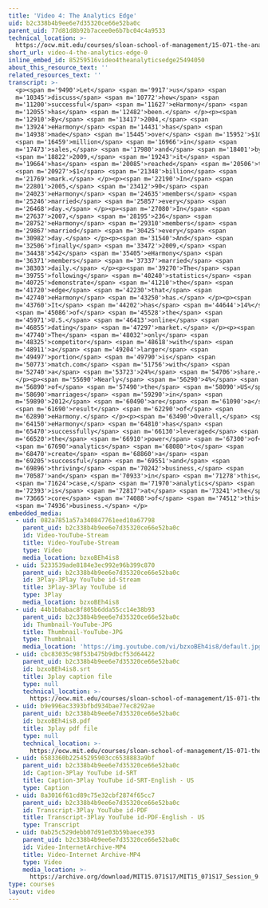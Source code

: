 ```yaml
---
title: 'Video 4: The Analytics Edge'
uid: b2c338b4b9ee6e7d35320ce66e52ba0c
parent_uid: 77d81d8b92b7acee0e6b7bc04c4a9533
technical_location: >-
  https://ocw.mit.edu/courses/sloan-school-of-management/15-071-the-analytics-edge-spring-2017/integer-optimization/eharmony-maximizing-the-probability-of-love/video-4-the-analytics-edge/video-4-the-analytics-edge-0
short_url: video-4-the-analytics-edge-0
inline_embed_id: 85259516video4theanalyticsedge25494050
about_this_resource_text: ''
related_resources_text: ''
transcript: >-
  <p><span m='9490'>Let</span> <span m='9917'>us</span> <span
  m='10345'>discuss</span> <span m='10772'>how</span> <span
  m='11200'>successful</span> <span m='11627'>eHarmony</span> <span
  m='12055'>has</span> <span m='12482'>been.</span> </p><p><span
  m='12910'>By</span> <span m='13417'>2004,</span> <span
  m='13924'>eHarmony</span> <span m='14431'>has</span> <span
  m='14938'>made</span> <span m='15445'>over</span> <span m='15952'>$100</span>
  <span m='16459'>million</span> <span m='16966'>in</span> <span
  m='17473'>sales,</span> <span m='17980'>and</span> <span m='18401'>by</span>
  <span m='18822'>2009,</span> <span m='19243'>it</span> <span
  m='19664'>has</span> <span m='20085'>reached</span> <span m='20506'>the</span>
  <span m='20927'>$1</span> <span m='21348'>billion</span> <span
  m='21769'>mark.</span> </p><p><span m='22190'>In</span> <span
  m='22801'>2005,</span> <span m='23412'>90</span> <span
  m='24023'>eHarmony</span> <span m='24635'>members</span> <span
  m='25246'>married</span> <span m='25857'>every</span> <span
  m='26468'>day.</span> </p><p><span m='27080'>In</span> <span
  m='27637'>2007,</span> <span m='28195'>236</span> <span
  m='28752'>eHarmony</span> <span m='29310'>members</span> <span
  m='29867'>married</span> <span m='30425'>every</span> <span
  m='30982'>day.</span> </p><p><span m='31540'>And</span> <span
  m='32506'>finally</span> <span m='33472'>2009,</span> <span
  m='34438'>542</span> <span m='35405'>eHarmony</span> <span
  m='36371'>members</span> <span m='37337'>married</span> <span
  m='38303'>daily.</span> </p><p><span m='39270'>The</span> <span
  m='39755'>following</span> <span m='40240'>statistics</span> <span
  m='40725'>demonstrate</span> <span m='41210'>the</span> <span
  m='41720'>edge</span> <span m='42230'>that</span> <span
  m='42740'>eHarmony</span> <span m='43250'>has.</span> </p><p><span
  m='43760'>It</span> <span m='44202'>has</span> <span m='44644'>14%</span>
  <span m='45086'>of</span> <span m='45528'>the</span> <span
  m='45971'>U.S.</span> <span m='46413'>online</span> <span
  m='46855'>dating</span> <span m='47297'>market.</span> </p><p><span
  m='47740'>The</span> <span m='48032'>only</span> <span
  m='48325'>competitor</span> <span m='48618'>with</span> <span
  m='48911'>a</span> <span m='49204'>larger</span> <span
  m='49497'>portion</span> <span m='49790'>is</span> <span
  m='50773'>match.com</span> <span m='51756'>with</span> <span
  m='52740'>a</span> <span m='53723'>24%</span> <span m='54706'>share.</span>
  </p><p><span m='55690'>Nearly</span> <span m='56290'>4%</span> <span
  m='56890'>of</span> <span m='57490'>the</span> <span m='58090'>US</span> <span
  m='58690'>marriages</span> <span m='59290'>in</span> <span
  m='59890'>2012</span> <span m='60490'>are</span> <span m='61090'>a</span>
  <span m='61690'>result</span> <span m='62290'>of</span> <span
  m='62890'>eHarmony.</span> </p><p><span m='63490'>Overall,</span> <span
  m='64150'>eHarmony</span> <span m='64810'>has</span> <span
  m='65470'>successfully</span> <span m='66130'>leveraged</span> <span
  m='66520'>the</span> <span m='66910'>power</span> <span m='67300'>of</span>
  <span m='67690'>analytics</span> <span m='68080'>to</span> <span
  m='68470'>create</span> <span m='68860'>a</span> <span
  m='69205'>successful</span> <span m='69551'>and</span> <span
  m='69896'>thriving</span> <span m='70242'>business,</span> <span
  m='70587'>and</span> <span m='70933'>in</span> <span m='71278'>this</span>
  <span m='71624'>case,</span> <span m='71970'>analytics</span> <span
  m='72393'>is</span> <span m='72817'>at</span> <span m='73241'>the</span> <span
  m='73665'>core</span> <span m='74088'>of</span> <span m='74512'>this</span>
  <span m='74936'>business.</span> </p>
embedded_media:
  - uid: 082a7851a57a340847761eed10a67798
    parent_uid: b2c338b4b9ee6e7d35320ce66e52ba0c
    id: Video-YouTube-Stream
    title: Video-YouTube-Stream
    type: Video
    media_location: bzxoBEh4is8
  - uid: 5233539ade8184e3ec992e96b399c870
    parent_uid: b2c338b4b9ee6e7d35320ce66e52ba0c
    id: 3Play-3Play YouTube id-Stream
    title: 3Play-3Play YouTube id
    type: 3Play
    media_location: bzxoBEh4is8
  - uid: 44b1b0abac8f805b6dda55cc14e38b93
    parent_uid: b2c338b4b9ee6e7d35320ce66e52ba0c
    id: Thumbnail-YouTube-JPG
    title: Thumbnail-YouTube-JPG
    type: Thumbnail
    media_location: 'https://img.youtube.com/vi/bzxoBEh4is8/default.jpg'
  - uid: cbc83035c98f53b475b9dbcf53d64422
    parent_uid: b2c338b4b9ee6e7d35320ce66e52ba0c
    id: bzxoBEh4is8.srt
    title: 3play caption file
    type: null
    technical_location: >-
      https://ocw.mit.edu/courses/sloan-school-of-management/15-071-the-analytics-edge-spring-2017/integer-optimization/eharmony-maximizing-the-probability-of-love/video-4-the-analytics-edge/video-4-the-analytics-edge-0/bzxoBEh4is8.srt
  - uid: b9e996ac3393bfbd934bae77ec8292ae
    parent_uid: b2c338b4b9ee6e7d35320ce66e52ba0c
    id: bzxoBEh4is8.pdf
    title: 3play pdf file
    type: null
    technical_location: >-
      https://ocw.mit.edu/courses/sloan-school-of-management/15-071-the-analytics-edge-spring-2017/integer-optimization/eharmony-maximizing-the-probability-of-love/video-4-the-analytics-edge/video-4-the-analytics-edge-0/bzxoBEh4is8.pdf
  - uid: 6583360b22545295903cc6538883a9bf
    parent_uid: b2c338b4b9ee6e7d35320ce66e52ba0c
    id: Caption-3Play YouTube id-SRT
    title: Caption-3Play YouTube id-SRT-English - US
    type: Caption
  - uid: 8a3016f61cd89c75e32cbf2874f65cc7
    parent_uid: b2c338b4b9ee6e7d35320ce66e52ba0c
    id: Transcript-3Play YouTube id-PDF
    title: Transcript-3Play YouTube id-PDF-English - US
    type: Transcript
  - uid: 0ab25c529debb07d91e03b59baece393
    parent_uid: b2c338b4b9ee6e7d35320ce66e52ba0c
    id: Video-InternetArchive-MP4
    title: Video-Internet Archive-MP4
    type: Video
    media_location: >-
      https://archive.org/download/MIT15.071S17/MIT15_071S17_Session_9.3.07_300k.mp4
type: courses
layout: video
---
```


